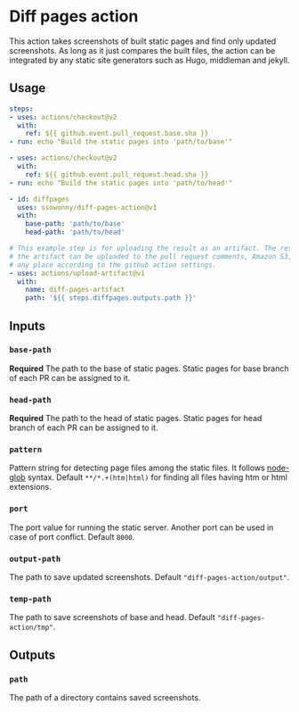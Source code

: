 # Diff pages action

This action takes screenshots of built static pages and find only updated
screenshots. As long as it just compares the built files, the action can be
integrated by any static site generators such as Hugo, middleman and jekyll.

## Usage

```yaml
steps:
- uses: actions/checkout@v2
  with:
    ref: ${{ github.event.pull_request.base.sha }}
- run: echo "Build the static pages into 'path/to/base'"

- uses: actions/checkout@v2
  with:
    ref: ${{ github.event.pull_request.head.sha }}
- run: echo "Build the static pages into 'path/to/head'"

- id: diffpages
  uses: ssowonny/diff-pages-action@v1
  with:
    base-path: 'path/to/base'
    head-path: 'path/to/head'

# This example step is for uploading the result as an artifact. The result or
# the artifact can be uploaded to the pull request comments, Amazon S3, or
# any place according to the github action settings.
- uses: actions/upload-artifact@v1
  with:
    name: diff-pages-artifact
    path: '${{ steps.diffpages.outputs.path }}'
```

## Inputs

### `base-path`

**Required** The path to the base of static pages. Static pages for base branch of
each PR can be assigned to it.

### `head-path`

**Required** The path to the head of static pages. Static pages for head branch of
each PR can be assigned to it.

### `pattern`

Pattern string for detecting page files among the static files. It follows
[node-glob](https://github.com/isaacs/node-glob#glob-primer) syntax. Default
`**/*.+(htm|html)` for finding all files having htm or html extensions.

### `port`

The port value for running the static server. Another port can be used in case
of port conflict. Default `8000`.

### `output-path`

The path to save updated screenshots. Default `"diff-pages-action/output"`.

### `temp-path`

The path to save screenshots of base and head. Default `"diff-pages-action/tmp"`.

## Outputs

### `path`

The path of a directory contains saved screenshots.
